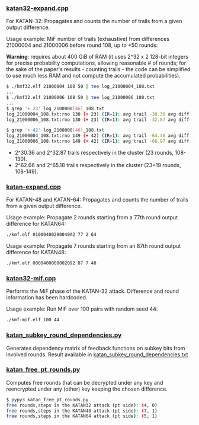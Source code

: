 ### [katan32-expand.cpp](./katan32-expand.cpp)
For KATAN-32: Propagates and counts the number of trails from a given output difference.

Usage example: MiF number of trails (exhaustive) from differences 21000004 and 21000006 before round 108, up to +50 rounds:

**Warning**: requires about 400 GiB of RAM (it uses 2^32 x 2 128-bit integers for precise probability computations, allowing reasonable # of rounds; for the sake of the paper's results - counting trails - the code can be simplified to use much less RAM and not compute the accumulated probabilities).

```bash
$ ./kmf32.elf 21000004 108 50 | tee log_21000004_108.txt
...
$ ./kmf32.elf 21000006 108 50 | tee log_21000006_108.txt
...
$ grep '+ 23' log_2100000[46]_108.txt
log_21000004_108.txt:rno 130 (+ 23) (IR=1): avg trail -30.36 avg diff -27.59 (avg trail wt / round  -1.32) (round wt  -1.81) max trails   4.58
log_21000006_108.txt:rno 130 (+ 23) (IR=1): avg trail -32.87 avg diff -29.04 (avg trail wt / round  -1.43) (round wt  -1.80) max trails   5.86

$ grep '+ 42' log_2100000[46]_108.txt
log_21000004_108.txt:rno 149 (+ 42) (IR=1): avg trail -64.46 avg diff -32.00 (avg trail wt / round  -1.53) (round wt  -1.79) max trails  34.22
log_21000006_108.txt:rno 149 (+ 42) (IR=1): avg trail -66.97 avg diff -32.00 (avg trail wt / round  -1.59) (round wt  -1.79) max trails  36.73
````

- 2^30.36 and 2^32.87 trails respectively in the cluster (23 rounds, 108-130).
- 2^62.66 and 2^65.18 trails respectively in the cluster (23+19 rounds, 108-149).


### [katan-expand.cpp](./katan-expand.cpp)
For KATAN-48 and KATAN-64: Propagates and counts the number of trails from a given output difference.

Usage example: Propagate 2 rounds starting from a 77th round output difference for KATAN64:

```bash
./kmf.elf 01000400200040A2 77 2 64
```
Usage example: Propagate 7 rounds starting from an 87th round output difference for KATAN48:

```bash
./kmf.elf 0000400000002092 87 7 48
```


### [katan32-mif.cpp](./katan32-mif.cpp)
Performs the MiF phase of the KATAN-32 attack. Difference and round information has been hardcoded. 

Usage example: Run MiF over 100 pairs with random seed 44:
```bash
./kmf-mif.elf 100 44
```


### [katan_subkey_round_dependencies.py](./katan_subkey_round_dependencies.py)

Generates dependency matrix of feedback functions on subkey bits from involved rounds. Result available in [katan_subkey_round_dependencies.txt](./katan_subkey_round_dependencies.txt)



### [katan_free_pt_rounds.py](./katan_free_pt_rounds.py)

Computes free rounds that can be decrypted under any key and reencrypted under any (other) key keeping the chosen difference.

```bash
$ pypy3 katan_free_pt_rounds.py
free rounds,steps in the KATAN32 attack (pt side): (4, 0)
free rounds,steps in the KATAN48 attack (pt side): (7, 1)
free rounds,steps in the KATAN64 attack (pt side): (5, 1)
````